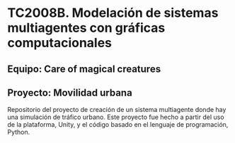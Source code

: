 # TC2008B. Modelación de sistemas multiagentes con gráficas computacionales 
## Equipo: Care of magical creatures
## Proyecto: Movilidad urbana

Repositorio del proyecto de creación de un sistema multiagente donde hay una simulación de tráfico urbano.
Este proyecto fue hecho a partir del uso de la plataforma, Unity, y el código basado en el lenguaje de programación, Python.
